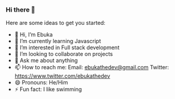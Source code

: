 ### Hi there 👋

<!--
**ebukathedev/ebukathedev** is a ✨ _special_ ✨ repository because its `README.md` (this file) appears on your GitHub profile.
-->
Here are some ideas to get you started:
- 👋 Hi, I’m Ebuka
- 🌱 I’m currently learning Javascript
- 👀 I’m interested in Full stack development
- 👯 I’m looking to collaborate on projects
- 💬 Ask me about anything 
- 📫 How to reach me: Email: ebukathedev@gmail.com Twitter: https://www.twitter.com/ebukathedev
- 😄 Pronouns: He/Him
- ⚡ Fun fact: I like swimming
